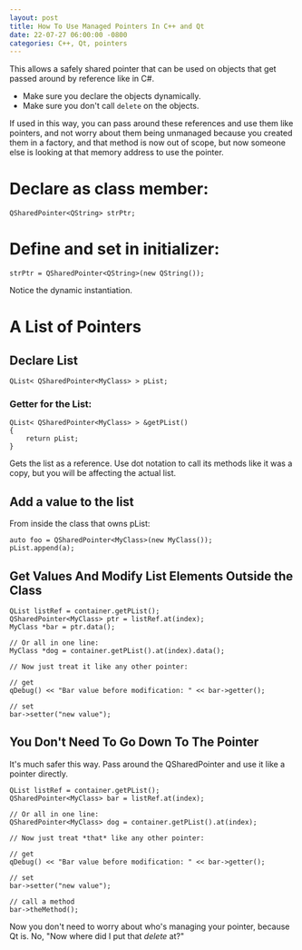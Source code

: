 ```yaml
---
layout: post
title: How To Use Managed Pointers In C++ and Qt
date: 22-07-27 06:00:00 -0800
categories: C++, Qt, pointers
---
```

This allows a safely shared pointer that can be used on objects that get passed around by reference like in C#. 
- Make sure you declare the objects dynamically.
- Make sure you don't call `delete` on the objects.

If used in this way, you can pass around these references and use them like pointers, and not worry about them being unmanaged because you created them in a factory, and that method is now out of scope, but now someone else is looking at that memory address to use the pointer.

# Declare as class member:

```
QSharedPointer<QString> strPtr;
```

# Define and set in initializer:

```
strPtr = QSharedPointer<QString>(new QString());
```

Notice the dynamic instantiation.

# A List of Pointers

## Declare List

```
QList< QSharedPointer<MyClass> > pList;
```

### Getter for the List:

```
QList< QSharedPointer<MyClass> > &getPList() 
{
	return pList;
}
```

Gets the list as a reference. Use dot notation to call its methods like it was a copy, but you will be affecting the actual list.

## Add a value to the list

From inside the class that owns pList:

```
auto foo = QSharedPointer<MyClass>(new MyClass());
pList.append(a);
```

## Get Values And Modify List Elements Outside the Class

```
QList listRef = container.getPList();
QSharedPointer<MyClass> ptr = listRef.at(index);
MyClass *bar = ptr.data();

// Or all in one line:
MyClass *dog = container.getPList().at(index).data();

// Now just treat it like any other pointer:

// get
qDebug() << "Bar value before modification: " << bar->getter();

// set
bar->setter("new value");
```

## You Don't Need To Go Down To The Pointer
It's much safer this way. Pass around the QSharedPointer and use it like a pointer directly.

```
QList listRef = container.getPList();
QSharedPointer<MyClass> bar = listRef.at(index);

// Or all in one line:
QSharedPointer<MyClass> dog = container.getPList().at(index);

// Now just treat *that* like any other pointer:

// get
qDebug() << "Bar value before modification: " << bar->getter();

// set
bar->setter("new value");

// call a method
bar->theMethod();
```

Now you don't need to worry about who's managing your pointer, because Qt is. No, "Now where did I put that *delete* at?"
